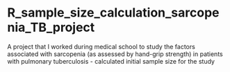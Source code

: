 # R_sample_size_calculation_sarcopenia_TB_project
A project that I worked during medical school to study the factors associated with sarcopenia (as assessed by hand-grip strength) in patients with pulmonary tuberculosis - calculated initial sample size for the study
